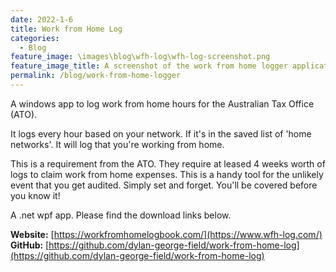 ```yaml
---
date: 2022-1-6
title: Work from Home Log
categories:
  - Blog
feature_image: \images\blog\wfh-log\wfh-log-screenshot.png
feature_image_title: A screenshot of the work from home logger application for windows.
permalink: /blog/work-from-home-logger
---
```

A windows app to log work from home hours for the Australian Tax Office (ATO).

It logs every hour based on your network. If it's in the saved list of 'home networks'. It will log that you're working from home.

This is a requirement from the ATO. They require at leased 4 weeks worth of logs to claim work from home expenses. This is a handy tool for
the unlikely event that you get audited. Simply set and forget. You'll be covered before you know it!

A .net wpf app. Please find the download links below.

**Website:** [https://workfromhomelogbook.com/](https://www.wfh-log.com/)  
**GitHub:** [https://github.com/dylan-george-field/work-from-home-log](https://github.com/dylan-george-field/work-from-home-log)
